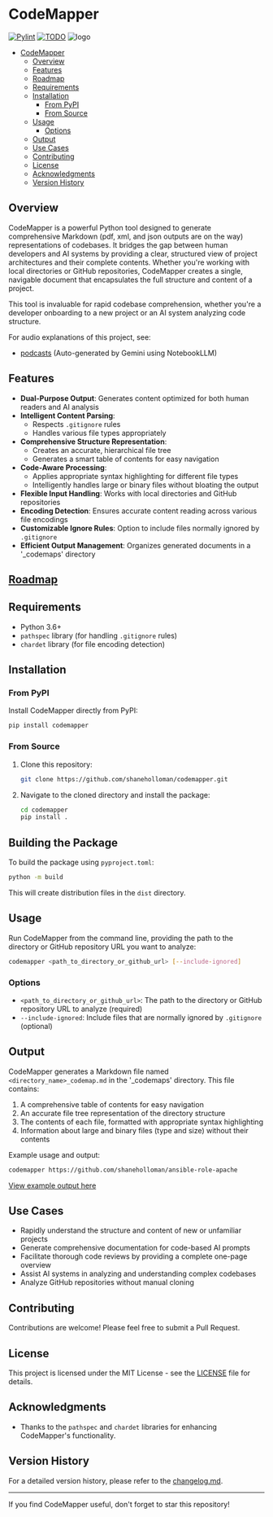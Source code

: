 # CodeMapper

[![Pylint](https://github.com/shaneholloman/codemapper/actions/workflows/pylint.yml/badge.svg)](https://github.com/shaneholloman/codemapper/actions/workflows/pylint.yml)
[![TODO](https://img.shields.io/badge/✔%20RoadMap-45-blue)](notes/todo.md)
![logo](codemapper-outlined.webp)

- [CodeMapper](#codemapper)
  - [Overview](#overview)
  - [Features](#features)
  - [Roadmap](#roadmap)
  - [Requirements](#requirements)
  - [Installation](#installation)
    - [From PyPI](#from-pypi)
    - [From Source](#from-source)
  - [Usage](#usage)
    - [Options](#options)
  - [Output](#output)
  - [Use Cases](#use-cases)
  - [Contributing](#contributing)
  - [License](#license)
  - [Acknowledgments](#acknowledgments)
  - [Version History](#version-history)

## Overview

CodeMapper is a powerful Python tool designed to generate comprehensive Markdown (pdf, xml, and json outputs are on the way) representations of codebases. It bridges the gap between human developers and AI systems by providing a clear, structured view of project architectures and their complete contents. Whether you're working with local directories or GitHub repositories, CodeMapper creates a single, navigable document that encapsulates the full structure and content of a project.

This tool is invaluable for rapid codebase comprehension, whether you're a developer onboarding to a new project or an AI system analyzing code structure.

For audio explanations of this project, see:

- [podcasts](audio) (Auto-generated by Gemini using NotebookLLM)

## Features

- **Dual-Purpose Output**: Generates content optimized for both human readers and AI analysis
- **Intelligent Content Parsing**:
  - Respects `.gitignore` rules
  - Handles various file types appropriately
- **Comprehensive Structure Representation**:
  - Creates an accurate, hierarchical file tree
  - Generates a smart table of contents for easy navigation
- **Code-Aware Processing**:
  - Applies appropriate syntax highlighting for different file types
  - Intelligently handles large or binary files without bloating the output
- **Flexible Input Handling**: Works with local directories and GitHub repositories
- **Encoding Detection**: Ensures accurate content reading across various file encodings
- **Customizable Ignore Rules**: Option to include files normally ignored by `.gitignore`
- **Efficient Output Management**: Organizes generated documents in a '_codemaps' directory

## [Roadmap](./notes/todo.md)

## Requirements

- Python 3.6+
- `pathspec` library (for handling `.gitignore` rules)
- `chardet` library (for file encoding detection)

## Installation

### From PyPI

Install CodeMapper directly from PyPI:

```sh
pip install codemapper
```

### From Source

1. Clone this repository:

    ```sh
    git clone https://github.com/shaneholloman/codemapper.git
    ```

2. Navigate to the cloned directory and install the package:

    ```sh
    cd codemapper
    pip install .
    ```

## Building the Package

To build the package using `pyproject.toml`:

```sh
python -m build
```

This will create distribution files in the `dist` directory.

## Usage

Run CodeMapper from the command line, providing the path to the directory or GitHub repository URL you want to analyze:

```sh
codemapper <path_to_directory_or_github_url> [--include-ignored]
```

### Options

- `<path_to_directory_or_github_url>`: The path to the directory or GitHub repository URL to analyze (required)
- `--include-ignored`: Include files that are normally ignored by `.gitignore` (optional)

## Output

CodeMapper generates a Markdown file named `<directory_name>_codemap.md` in the '_codemaps' directory. This file contains:

1. A comprehensive table of contents for easy navigation
2. An accurate file tree representation of the directory structure
3. The contents of each file, formatted with appropriate syntax highlighting
4. Information about large and binary files (type and size) without their contents

Example usage and output:

```sh
codemapper https://github.com/shaneholloman/ansible-role-apache
```

[View example output here](_example/ansible-role-apache_codemap.md)

## Use Cases

- Rapidly understand the structure and content of new or unfamiliar projects
- Generate comprehensive documentation for code-based AI prompts
- Facilitate thorough code reviews by providing a complete one-page overview
- Assist AI systems in analyzing and understanding complex codebases
- Analyze GitHub repositories without manual cloning

## Contributing

Contributions are welcome! Please feel free to submit a Pull Request.

## License

This project is licensed under the MIT License - see the [LICENSE](LICENSE) file for details.

## Acknowledgments

- Thanks to the `pathspec` and `chardet` libraries for enhancing CodeMapper's functionality.

## Version History

For a detailed version history, please refer to the [changelog.md](changelog.md).

---

If you find CodeMapper useful, don't forget to star this repository!

